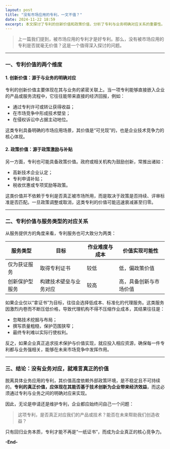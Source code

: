 ```yaml
---
layout: post
title: "没有市场应用的专利，一文不值？"
date: 2024-11-22 18:59
excerpt: 本文探讨了专利的创新价值和政策价值，分析了专利与业务明确对应关系的重要性。强调了专利的真正价值体现在基于技术创新其能够为企业带来直接的经济效益，而这种效益的实现依赖于专利与业务的紧密对应关系。
---
```


> 上一篇我们提到，被市场应用的专利才是好专利。那么，没有被市场应用的专利是否就毫无价值？这是一个值得深入探讨的问题。

---

### 一、专利价值的两个维度

#### 1. 创新价值：源于与业务的明确对应

专利的创新价值主要体现在其与业务的紧密关联上。当一项专利能够直接嵌入企业的产品或服务流程中，它往往能带来直接的经济回报，例如：

- 通过专利许可或转让获得收益；
- 在市场竞争中形成技术壁垒；
- 在侵权诉讼中占据主动地位。

这类专利具备明确的市场应用场景，其价值是“可兑现”的，也是企业技术竞争力的核心体现。

#### 2. 政策价值：源于政策激励与补贴

另一方面，专利也可能具备政策价值。政府或相关机构为鼓励创新，常推出诸如：

- 高新技术企业认定；
- 专利申请补贴；
- 税收优惠或专项奖励等政策。

这类价值并不依赖于专利是否真正被市场所用，而是取决于政策是否持续、评审标准是否匹配。一旦政策调整或取消，这类专利的价值可能迅速衰减甚至归零。

---

### 二、专利价值与服务类型的对应关系

从服务提供方的角度来看，专利服务也可大致分为两类：

| 服务类型       | 目标                   | 作业难度与成本 | 价值实现可能性         |
| -------------- | ---------------------- | -------------- | ---------------------- |
| 仅为获证服务   | 取得专利证书           | 较低           | 低，偏政策价值         |
| 创新保护型服务 | 构建技术壁垒与业务对应 | 较高           | 高，具备创新与市场价值 |

如果企业仅以“拿证书”为目标，往往会选择低成本、标准化的代理服务。这类服务因激烈内卷而不断压低价格，导致代理机构不得不压缩作业成本，其结果往往是：

- 忽略技术挖掘与布局；
- 撰写质量粗糙，保护范围狭窄；
- 最终专利难以实际行使权利。

反之，如果企业真正追求技术保护与价值实现，就应投入相应资源，确保每一件专利都与业务强相关，能够在未来市场竞争中发挥作用。

---

### 三、结论：没有业务对应，就难言真正的价值

脱离具体业务应用的专利，其价值高度依赖外部政策环境，是不稳定且不可持续的。**专利的真正价值，应体现在其能否基于技术创新为企业带来经济效益**，而这必须通过专利与业务之间的明确对应来实现。

因此，无论是申请还是维护专利，企业都应始终问自己一个问题：

> 这项专利，是否真正对应我们的产品或技术？能否在未来帮助我们创造收益？

只有回归业务本质，专利才能不再是“一纸证书”，而成为企业真正的核心竞争力。

**-End-**